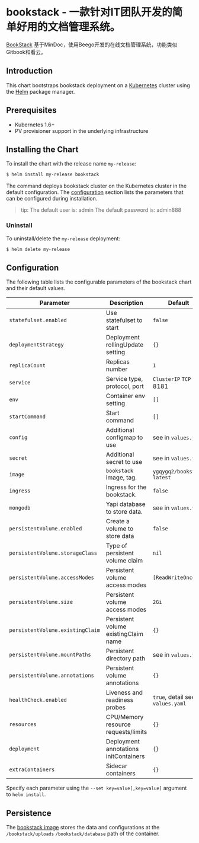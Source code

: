 # bookstack - 一款针对IT团队开发的简单好用的文档管理系统。

[BookStack](https://www.bookstack.cn) 基于MinDoc，使用Beego开发的在线文档管理系统，功能类似Gitbook和看云。

## Introduction

This chart bootstraps bookstack deployment on a [Kubernetes](http://kubernetes.io) cluster using the [Helm](https://helm.sh) package manager.

## Prerequisites

- Kubernetes 1.6+
- PV provisioner support in the underlying infrastructure

## Installing the Chart

To install the chart with the release name `my-release`:

```bash
$ helm install my-release bookstack
```

The command deploys bookstack cluster on the Kubernetes cluster in the default configuration. The [configuration](#configuration) section lists the parameters that can be configured during installation.

>tip:
>The default user is: admin
>The default password is: admin888

### Uninstall

To uninstall/delete the `my-release` deployment:

```bash
$ helm delete my-release
```

## Configuration

The following table lists the configurable parameters of the bookstack chart and their default values.

| Parameter                  | Description                         | Default                                |
| -----------------------    | ----------------------------------- | -------------------------------------- |
| `statefulset.enabled`      | Use statefulset to start            | `false`                                |
| `deploymentStrategy`       | Deployment rollingUpdate setting    | `{}`                                   |
| `replicaCount`             | Replicas number                     | `1`                                    |
| `service`                  | Service type, protocol, port        | `ClusterIP` `TCP` 8181                 |
| `env`                      | Container env setting               | `[]`                                   |
| `startCommand`             | Start command                       | `[]`                                   |
| `config`                   | Additional configmap to use         | see in `values.yaml`                   |
| `secret`                   | Additional secret to use            | see in `values.yaml`                   |
| `image`                    | `bookstack` image, tag.                | `ygqygq2/bookstack` `latest`              |
| `ingress`                  | Ingress for the bookstack.             | `false`                                |
| `mongodb`                  | Yapi database to store data.        | see in `values.yaml`                   |
| `persistentVolume.enabled` | Create a volume to store data       | `false`                                |
| `persistentVolume.storageClass` | Type of persistent volume claim| `nil`                                  |
| `persistentVolume.accessModes`  | Persistent volume access modes | `[ReadWriteOnce]`                      |
| `persistentVolume.size`         | Persistent volume access modes | `2Gi`                                  |
| `persistentVolume.existingClaim`| Persistent volume existingClaim name| `{}`                              |
| `persistentVolume.mountPaths`   | Persistent directory path      | see in `values.yaml`                   |
| `persistentVolume.annotations`  | Persistent volume annotations  | `{}`                                   |
| `healthCheck.enabled`      | Liveness and readiness probes       | `true`, detail see in `values.yaml`    |
| `resources`                | CPU/Memory resource requests/limits | `{}`                                   |
| `deployment`               | Deployment annotations initContainers| `{}`                                  |
| `extraContainers`          | Sidecar containers                  | `{}`                                   |

Specify each parameter using the `--set key=value[,key=value]` argument to `helm install`.

## Persistence

The [bookstack image](https://cloud.docker.com/repository/docker/ygqygq2/bookstack) stores the data and configurations at the `/bookstack/uploads` `/bookstack/database` path of the container.

